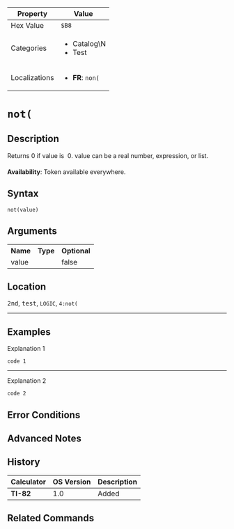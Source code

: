 | Property      | Value |
|---------------|-------|
| Hex Value     | `$B8`|
| Categories    | <ul><li>Catalog\N</li><li>Test</li></ul> |
| Localizations | <ul><li><b>FR</b>: `non(`</li></ul> |

# `not(`

## Description
Returns 0 if value is  0. value can be a real number, expression, or list.


<b>Availability</b>: Token available everywhere.

## Syntax
`not(value)`

## Arguments
<table>
<tr><th>Name</th><th>Type</th><th>Optional</th></tr>

<tr><td>value</td><td></td><td>false</td></tr>

</table>

## Location
<kbd>2nd</kbd>, <kbd>test</kbd>, `LOGIC`, `4:not(`
<hr>

## Examples

Explanation 1
```ti-basic
code 1
```
---
Explanation 2
```ti-basic
code 2
```

## Error Conditions


## Advanced Notes


## History
| Calculator | OS Version | Description |
|------------|------------|-------------|
| <b>TI-82</b> | 1.0 | Added

## Related Commands

    